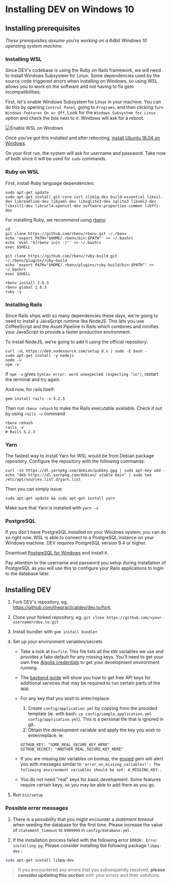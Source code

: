 # Installing DEV on Windows 10

## Installing prerequisites

_These prerequisites assume you're working on a 64bit Windows 10 operating system machine._

### Installing WSL

Since DEV's codebase is using the Ruby on Rails framework, we will need to install Windows Subsystem for Linux. Some dependencies used by the source code triggered errors when installing on Windows, so using WSL allows you to work on the software and not having to fix gem incompatibilities.

First, let's enable Windows Subsystem for Linux in your machine. You can do this by opening `Control Panel`, going to `Programs`, and then clicking `Turn Windows Features On or Off`. Look for the `Windows Subsystem for Linux` option and check the box next to it. Windows will ask for a reboot.

![Enable WSL on Windows](/wsl-feature.png 'Enable WSL on Windows')

Once you've got this installed and after rebooting, [install Ubuntu 18.04 on Windows](https://www.microsoft.com/store/productId/9N9TNGVNDL3Q).

On your first run, the system will ask for username and password. Take note of both since it will be used for `sudo` commands.

### Ruby on WSL

First, install Ruby language dependencies:

```shell
sudo apt-get update
sudo apt-get install git-core curl zlib1g-dev build-essential libssl-dev libreadline-dev libyaml-dev libsqlite3-dev sqlite3 libxml2-dev libxslt1-dev libcurl4-openssl-dev software-properties-common libffi-dev
```

For installing Ruby, we recommend using [rbenv](https://github.com/rbenv/rbenv):

```shell
cd
git clone https://github.com/rbenv/rbenv.git ~/.rbenv
echo 'export PATH="$HOME/.rbenv/bin:$PATH"' >> ~/.bashrc
echo 'eval "$(rbenv init -)"' >> ~/.bashrc
exec $SHELL

git clone https://github.com/rbenv/ruby-build.git ~/.rbenv/plugins/ruby-build
echo 'export PATH="$HOME/.rbenv/plugins/ruby-build/bin:$PATH"' >> ~/.bashrc
exec $SHELL

rbenv install 2.6.3
rbenv global 2.6.3
ruby -v
```

### Installing Rails

Since Rails ships with so many dependencies these days, we're going to need to install a JavaScript runtime like NodeJS. This lets you use CoffeeScript and the Asset Pipeline in Rails which combines and minifies your JavaScript to provide a faster production environment.

To install NodeJS, we're going to add it using the official repository:

```shell
curl -sL https://deb.nodesource.com/setup_8.x | sudo -E bash -
sudo apt-get install -y nodejs
node -v
npm -v
```

If `npm -v` gives `Syntax error: word unexpected (expecting "in")`, restart the terminal and try again.

And now, for rails itself:

```shell
gem install rails -v 5.2.3
```

Then run `rbenv rehash` to make the Rails executable available. Check it out by using `rails -v` command

```shell
rbenv rehash
rails -v
# Rails 5.2.3
```

### Yarn

The fastest way to install Yarn for WSL would be from Debian package repository. Configure the repository with the following commands:

```shell
curl -sS https://dl.yarnpkg.com/debian/pubkey.gpg | sudo apt-key add -
echo "deb https://dl.yarnpkg.com/debian/ stable main" | sudo tee /etc/apt/sources.list.d/yarn.list
```

Then you can simply issue:

```shell
sudo apt-get update && sudo apt-get install yarn
```

Make sure that Yarn is installed with `yarn -v`

### PostgreSQL

If you don't have PostgreSQL installed on your Windows system, you can do so right now. WSL is able to connect to a PostgreSQL instance on your Windows machine. DEV requires PostgreSQL version 9.4 or higher.

Download [PostgreSQL for Windows](https://www.openscg.com/postgresql/installers/) and install it.

Pay attention to the username and password you setup during installation of PostgreSQL as you will use this to configure your Rails applications to login to the database later.

## Installing DEV

1. Fork DEV's repository, eg. <https://github.com/thepracticaldev/dev.to/fork>
1. Clone your forked repository, eg. `git clone https://github.com/<your-username>/dev.to.git`
1. Install bundler with `gem install bundler`
1. Set up your environment variables/secrets

   - Take a look at `Envfile`. This file lists all the `ENV` variables we use and provides a fake default for any missing keys. You'll need to get your own free [Algolia credentials](/backend/algolia) to get your development environment running.
   - The [backend guide](/backend) will show you how to get free API keys for additional services that may be required to run certain parts of the app.
   - For any key that you wish to enter/replace:

     1. Create `config/application.yml` by copying from the provided template (ie. with bash: `cp config/sample_application.yml config/application.yml`). This is a personal file that is ignored in git.
     1. Obtain the development variable and apply the key you wish to enter/replace. ie:

     ```shell
     GITHUB_KEY: "SOME_REAL_SECURE_KEY_HERE"
     GITHUB_SECRET: "ANOTHER_REAL_SECURE_KEY_HERE"
     ```

   - If you are missing `ENV` variables on bootup, the [envied](https://rubygems.org/gems/envied) gem will alert you with messages similar to `'error_on_missing_variables!': The following environment variables should be set: A_MISSING_KEY.`.
   - You do not need "real" keys for basic development. Some features require certain keys, so you may be able to add them as you go.

1. Run `bin/setup`

### Possible error messages

1. There is a possibility that you might encounter a _statement timeout_ when seeding the database for the first time. Please increase the value of `statement_timeout` to `9999999` in `config/database.yml`.

2. If the installation process failed with the following error `ERROR: Error installing pg`. Please consider installing the following package `libpq-dev` :

```bash
sudo apt-get install libpq-dev
```

> If you encountered any errors that you subsequently resolved, **please consider updating this section** with your errors and their solutions.

